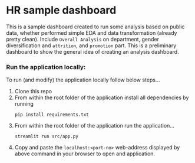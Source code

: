 
# HR sample dashboard
This is a sample dashboard created to run some analysis based on public data, whether performed simple EDA and data transformation (already pretty clean). Include `Overall Analysis` on department, gender diversification and `attrition`, and `promotion` part. This is a preliminary dashboard to show the general idea of creating an analysis dashboard.


### Run the application locally:
To run (and modify) the application locally follow below steps...
1. Clone this repo
2. From within the root folder of the application install all dependencies by running
    ```python...
    pip install requirements.txt  
    ```
3. From within the root folder of the application run the application...
    ```python...
    streamlit run src/app.py  
    ```
4. Copy and paste the `localhost:<port-no>` web-address displayed by above command in your browser to open and application.




